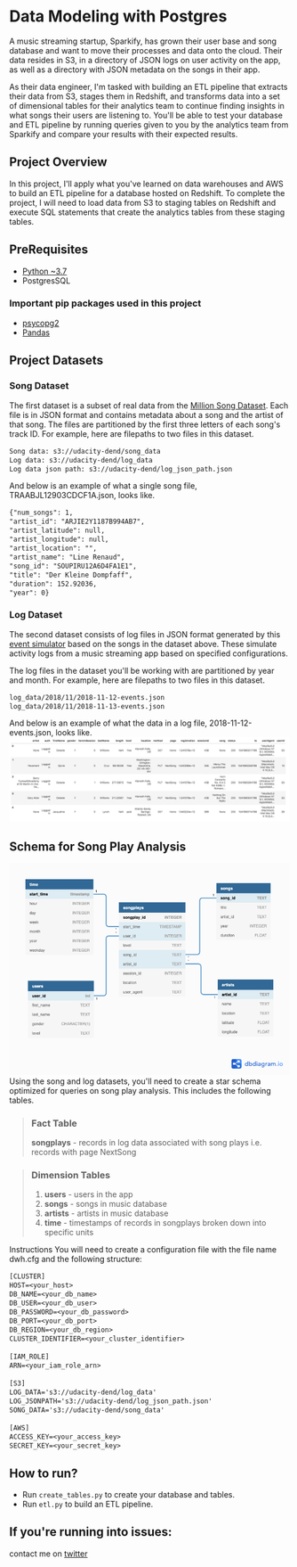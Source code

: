 # **Data Modeling with Postgres**
A music streaming startup, Sparkify, has grown their user base and song database and want to move their processes and data onto the cloud. Their data resides in S3, in a directory of JSON logs on user activity on the app, as well as a directory with JSON metadata on the songs in their app.

As their data engineer, I'm tasked with building an ETL pipeline that extracts their data from S3, stages them in Redshift, and transforms data into a set of dimensional tables for their analytics team to continue finding insights in what songs their users are listening to. You'll be able to test your database and ETL pipeline by running queries given to you by the analytics team from Sparkify and compare your results with their expected results.
  
  
## **Project Overview**
In this project, I'll apply what you've learned on data warehouses and AWS to build an ETL pipeline for a database hosted on Redshift. To complete the project, I will need to load data from S3 to staging tables on Redshift and execute SQL statements that create the analytics tables from these staging tables.


## **PreRequisites**
  * [Python ~3.7](https://www.python.org/)
  * PostgresSQL

  ### Important **pip** packages used in this project
  * [psycopg2](https://pypi.org/project/psycopg2/)
  * [Pandas](https://pypi.org/project/pandas/)

## **Project Datasets**

### **Song Dataset**
The first dataset is a subset of real data from the [Million Song Dataset](https://labrosa.ee.columbia.edu/millionsong/). Each file is in JSON format and contains metadata about a song and the artist of that song. The files are partitioned by the first three letters of each song's track ID. For example, here are filepaths to two files in this dataset.
```
Song data: s3://udacity-dend/song_data
Log data: s3://udacity-dend/log_data
Log data json path: s3://udacity-dend/log_json_path.json
```
And below is an example of what a single song file, TRAABJL12903CDCF1A.json, looks like.
```
{"num_songs": 1,
"artist_id": "ARJIE2Y1187B994AB7",
"artist_latitude": null,
"artist_longitude": null,
"artist_location": "",
"artist_name": "Line Renaud",
"song_id": "SOUPIRU12A6D4FA1E1",
"title": "Der Kleine Dompfaff",
"duration": 152.92036,
"year": 0}
```

### **Log Dataset**
The second dataset consists of log files in JSON format generated by this [event simulator](https://github.com/Interana/eventsim) based on the songs in the dataset above. These simulate activity logs from a music streaming app based on specified configurations.

The log files in the dataset you'll be working with are partitioned by year and month. For example, here are filepaths to two files in this dataset.
```
log_data/2018/11/2018-11-12-events.json
log_data/2018/11/2018-11-13-events.json
```
And below is an example of what the data in a log file, 2018-11-12-events.json, looks like.
![alt](img/log-data.png)

## **Schema for Song Play Analysis**
![alt](img/diagram.png)
Using the song and log datasets, you'll need to create a star schema optimized for queries on song play analysis. This includes the following tables.
 
> ### **Fact Table**
> **songplays** - records in log data associated with song plays i.e. records with page NextSong

> ### **Dimension Tables**
> 1. **users** - users in the app
> 2. **songs** - songs in music database
> 3. **artists** - artists in music database
> 4. **time** - timestamps of records in songplays broken down into specific units

Instructions
You will need to create a configuration file with the file name dwh.cfg and the following structure:
```
[CLUSTER]
HOST=<your_host>
DB_NAME=<your_db_name>
DB_USER=<your_db_user>
DB_PASSWORD=<your_db_password>
DB_PORT=<your_db_port>
DB_REGION=<your_db_region>
CLUSTER_IDENTIFIER=<your_cluster_identifier>

[IAM_ROLE]
ARN=<your_iam_role_arn>

[S3]
LOG_DATA='s3://udacity-dend/log_data'
LOG_JSONPATH='s3://udacity-dend/log_json_path.json'
SONG_DATA='s3://udacity-dend/song_data'

[AWS]
ACCESS_KEY=<your_access_key>
SECRET_KEY=<your_secret_key>
```

## **How to run?**
* Run `create_tables.py` to create your database and tables.
* Run `etl.py` to build an ETL pipeline.

## **If you're running into issues:**
contact me on [twitter](https://www.twitter.com/harshsahu97/)
